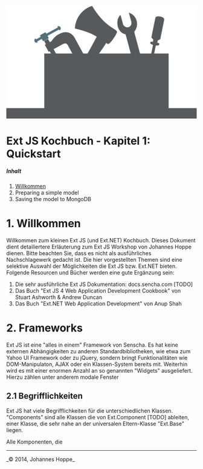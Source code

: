 ![Logo](images/logo.png)

# Ext JS Kochbuch - Kapitel 1: Quickstart

##### Inhalt  
1. [Willkommen](#willkommen)
2. Preparing a simple model
3. Saving the model to MongoDB


<a name="willkommen"></a>
# 1. Willkommen

Willkommen zum kleinen Ext JS (und Ext.NET) Kochbuch.
Dieses Dokument dient detailiertere Erläuterung zum Ext JS Workshop von Johannes Hoppe dienen. Bitte beachten Sie, dass es nicht als ausführliches Nachschlagewerk gedacht ist. Die hier vorgestellten Themen sind eine selektive Auswahl der Möglichkeiten die Ext JS bzw. Ext.NET bieten. Folgende Resourcen und Bücher werden eine gute Ergänzung sein:

1. Die sehr ausführliche Ext JS Dokumentation: docs.sencha.com [TODO]
2. Das Buch "Ext JS 4 Web Application Development Cookbook" von Stuart Ashworth & Andrew Duncan
3. Das Buch "Ext.NET Web Application Development" von Anup Shah

 
# 2. Frameworks

Ext JS ist eine "alles in einem" Framework von Senscha. Es hat keine externen Abhängigkeiten zu anderen Standardbibliotheken, wie etwa zum Yahoo UI Framework oder zu jQuery, sondern bringt Funktionalitäten wie DOM-Manipulaton, AJAX oder ein Klassen-System bereits mit.
Weiterhin wird es mit einer enormen Anzahl an so genannten "Widgets" ausgeliefert. Hierzu zählen unter anderem modale Fenster   

## 2.1 Begrifflichkeiten


Ext JS hat viele Begrifflichkeiten für die unterschiedlichen Klassen.  
"Components" sind alle Klassen die von Ext.Component [TODO] ableiten, einer Klasse, die sehr nahe an der universalen Eltern-Klasse "Ext.Base" liegen.

Alle Komponenten, die  

 

<hr>
_&copy; 2014, Johannes Hoppe_
